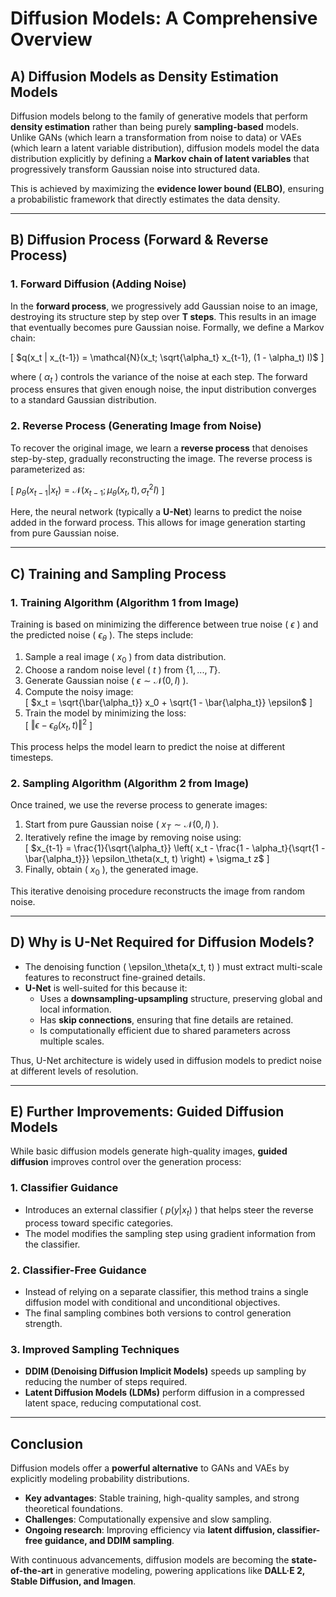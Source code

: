 
# **Diffusion Models: A Comprehensive Overview**

## **A) Diffusion Models as Density Estimation Models**  
Diffusion models belong to the family of generative models that perform **density estimation** rather than being purely **sampling-based** models. Unlike GANs (which learn a transformation from noise to data) or VAEs (which learn a latent variable distribution), diffusion models model the data distribution explicitly by defining a **Markov chain of latent variables** that progressively transform Gaussian noise into structured data.  

This is achieved by maximizing the **evidence lower bound (ELBO)**, ensuring a probabilistic framework that directly estimates the data density.

---

## **B) Diffusion Process (Forward & Reverse Process)**  

### **1. Forward Diffusion (Adding Noise)**  
In the **forward process**, we progressively add Gaussian noise to an image, destroying its structure step by step over **T steps**. This results in an image that eventually becomes pure Gaussian noise. Formally, we define a Markov chain:  

\[
$q(x_t | x_{t-1}) = \mathcal{N}(x_t; \sqrt{\alpha_t} x_{t-1}, (1 - \alpha_t) I)$
\]

where \( $\alpha_t$ \) controls the variance of the noise at each step. The forward process ensures that given enough noise, the input distribution converges to a standard Gaussian distribution.

### **2. Reverse Process (Generating Image from Noise)**  
To recover the original image, we learn a **reverse process** that denoises step-by-step, gradually reconstructing the image. The reverse process is parameterized as:

\[
$p_\theta(x_{t-1} | x_t) = \mathcal{N}(x_{t-1}; \mu_\theta(x_t, t), \sigma_t^2 I)$
\]

Here, the neural network (typically a **U-Net**) learns to predict the noise added in the forward process. This allows for image generation starting from pure Gaussian noise.

---

## **C) Training and Sampling Process**  

### **1. Training Algorithm (Algorithm 1 from Image)**  
Training is based on minimizing the difference between true noise \( $\epsilon$ \) and the predicted noise \( $\epsilon_\theta$ \). The steps include:

1. Sample a real image \( $x_0$ \) from data distribution.
2. Choose a random noise level \( $t$ \) from $\{1, ..., T\}$.
3. Generate Gaussian noise \( $\epsilon \sim \mathcal{N}(0, I)$ \).
4. Compute the noisy image:  
   \[
   $x_t = \sqrt{\bar{\alpha_t}} x_0 + \sqrt{1 - \bar{\alpha_t}} \epsilon$
   \]
5. Train the model by minimizing the loss:  
   \[
   $\Vert \epsilon - \epsilon_\theta(x_t, t) \Vert^2$
   \]

This process helps the model learn to predict the noise at different timesteps.

### **2. Sampling Algorithm (Algorithm 2 from Image)**  
Once trained, we use the reverse process to generate images:

1. Start from pure Gaussian noise \( $x_T \sim \mathcal{N}(0, I)$ \).
2. Iteratively refine the image by removing noise using:  
   \[
   $x_{t-1} = \frac{1}{\sqrt{\alpha_t}} \left( x_t - \frac{1 - \alpha_t}{\sqrt{1 - \bar{\alpha_t}}} \epsilon_\theta(x_t, t) \right) + \sigma_t z$
   \]
3. Finally, obtain \( $x_0$ \), the generated image.

This iterative denoising procedure reconstructs the image from random noise.

---

## **D) Why is U-Net Required for Diffusion Models?**  
- The denoising function \( \epsilon_\theta(x_t, t) \) must extract multi-scale features to reconstruct fine-grained details.  
- **U-Net** is well-suited for this because it:
  - Uses a **downsampling-upsampling** structure, preserving global and local information.
  - Has **skip connections**, ensuring that fine details are retained.
  - Is computationally efficient due to shared parameters across multiple scales.  

Thus, U-Net architecture is widely used in diffusion models to predict noise at different levels of resolution.

---

## **E) Further Improvements: Guided Diffusion Models**  
While basic diffusion models generate high-quality images, **guided diffusion** improves control over the generation process:

### **1. Classifier Guidance**  
- Introduces an external classifier \( $p(y|x_t)$ \) that helps steer the reverse process toward specific categories.
- The model modifies the sampling step using gradient information from the classifier.

### **2. Classifier-Free Guidance**  
- Instead of relying on a separate classifier, this method trains a single diffusion model with conditional and unconditional objectives.
- The final sampling combines both versions to control generation strength.

### **3. Improved Sampling Techniques**  
- **DDIM (Denoising Diffusion Implicit Models)** speeds up sampling by reducing the number of steps required.
- **Latent Diffusion Models (LDMs)** perform diffusion in a compressed latent space, reducing computational cost.

---

## **Conclusion**  
Diffusion models offer a **powerful alternative** to GANs and VAEs by explicitly modeling probability distributions.  
- **Key advantages**: Stable training, high-quality samples, and strong theoretical foundations.  
- **Challenges**: Computationally expensive and slow sampling.  
- **Ongoing research**: Improving efficiency via **latent diffusion, classifier-free guidance, and DDIM sampling**.  

With continuous advancements, diffusion models are becoming the **state-of-the-art** in generative modeling, powering applications like **DALL·E 2, Stable Diffusion, and Imagen**.
